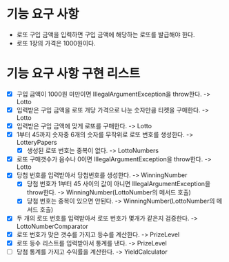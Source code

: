 # 기능 요구 사항

* 로또 구입 금액을 입력하면 구입 금액에 해당하는 로또를 발급해야 한다.
* 로또 1장의 가격은 1000원이다.

# 기능 요구 사항 구현 리스트

- [x] 구입 금액이 1000원 미만이면 IllegalArgumentException을 throw한다. -> Lotto
- [x] 입력받은 구입 금액을 로또 개당 가격으로 나눈 숫자만큼 티켓을 구매한다. -> Lotto
- [x] 입력받은 구입 금액에 맞게 로또를 구매한다. -> Lotto
- [x] 1부터 45까지 숫자중 6개의 숫자를 무작위로 로또 번호를 생성한다. -> LotteryPapers
    - [x] 생성된 로또 번호는 중복이 없다. -> LottoNumbers
- [x] 로또 구매갯수가 음수나 0이면 IllegalArgumentException을 throw한다. -> Lotto
- [x] 당첨 번호를 입력받아서 당첨번호를 생성한다. -> WinningNumber
    - [x] 당첨 번호가 1부터 45 사이의 값이 아니면 IllegalArgumentException을 throw한다. -> WinningNumber(LottoNumber의 메서드 호출)
    - [x] 당첨 번호는 중복이 있으면 안된다. -> WinningNumber(LottoNumber의 메서드 호출)
- [x] 두 개의 로또 번호를 입력받아서 로또 번호가 몇개가 같은지 검증한다. -> LottoNumberComparator
- [x] 로또 번호가 맞은 갯수를 가지고 등수를 계산한다. -> PrizeLevel
- [x] 로또 등수 리스트를 입력받아서 통계를 낸다. -> PrizeLevel
- [ ] 당첨 통계를 가지고 수익률을 계산한다. -> YieldCalculator